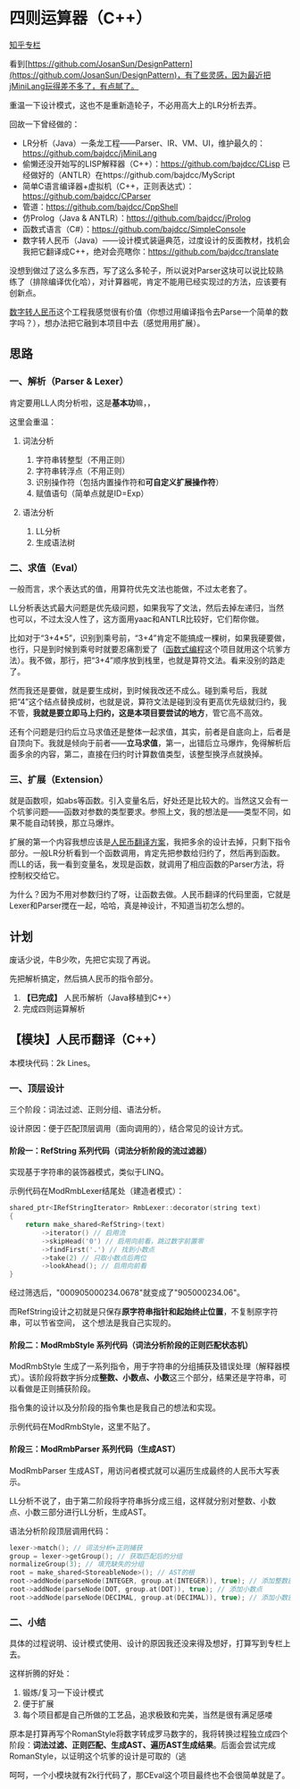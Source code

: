# 四则运算器（C++）

[知乎专栏](https://zhuanlan.zhihu.com/p/29589948)

看到[https://github.com/JosanSun/DesignPattern](https://github.com/JosanSun/DesignPattern)，有了些灵感，因为最近把jMiniLang玩得差不多了，有点腻了。

重温一下设计模式，这也不是重新造轮子，不必用高大上的LR分析去弄。

回故一下曾经做的：

- LR分析（Java）一条龙工程——Parser、IR、VM、UI，维护最久的：https://github.com/bajdcc/jMiniLang
- 偷懒还没开始写的LISP解释器（C++）：https://github.com/bajdcc/CLisp  已经做好的（ANTLR）在https://github.com/bajdcc/MyScript
- 简单C语言编译器+虚拟机（C++，正则表达式）：https://github.com/bajdcc/CParser
- 管道：https://github.com/bajdcc/CppShell
- 仿Prolog（Java & ANTLR）：https://github.com/bajdcc/jProlog
- 函数式语言（C#）：https://github.com/bajdcc/SimpleConsole
- 数字转人民币（Java）——设计模式装逼典范，过度设计的反面教材，找机会我把它翻译成C++，绝对会亮瞎你：https://github.com/bajdcc/translate

没想到做过了这么多东西，写了这么多轮子，所以说对Parser这块可以说比较熟练了（排除编译优化哈），对计算器呢，肯定不能用已经实现过的方法，应该要有创新点。

[数字转人民币](https://github.com/bajdcc/translate)这个工程我感觉很有价值（你想过用编译指令去Parse一个简单的数字吗？），想办法把它融到本项目中去（感觉用用扩展）。

## 思路

### 一、解析（Parser & Lexer）

肯定要用LL人肉分析啦，这是**基本功**嘛，，

这里会重温：

1. 词法分析
   1. 字符串转整型（不用正则）
   2. 字符串转浮点（不用正则）
   3. 识别操作符（包括内置操作符和**可自定义扩展操作符**）
   4. 赋值语句（简单点就是ID=Exp）

2. 语法分析

   1. LL分析
   2. 生成语法树

### 二、求值（Eval）

一般而言，求个表达式的值，用算符优先文法也能做，不过太老套了。

LL分析表达式最大问题是优先级问题，如果我写了文法，然后去掉左递归，当然也可以，不过太没人性了，这方面用yaac和ANTLR比较好，它们帮你做。

比如对于“3+4\*5”，识别到乘号前，“3+4”肯定不能搞成一棵树，如果我硬要做，也行，只是到时候到乘号时就要忍痛割爱了（[函数式编程](https://github.com/bajdcc/SimpleConsole)这个项目就用这个坑爹方法）。我不做，那行，把“3+4”顺序放到栈里，也就是算符文法。看来没别的路走了。

然而我还是要做，就是要生成树，到时候我改还不成么。碰到乘号后，我就把“4”这个结点替换成树，也就是说，算符文法是碰到没有更高优先级就归约，我不管，**我就是要立即马上归约，这是本项目要尝试的地方**，管它高不高效。

还有个问题是归约后立马求值还是整体一起求值，其实，前者是自底向上，后者是自顶向下。我就是倾向于前者——**立马求值**，第一，出错后立马爆炸，免得解析后面多余的内容，第二，直接在归约时计算数值类型，该整型换浮点就换掉。

### 三、扩展（Extension）

就是函数呗，如abs等函数。引入变量名后，好处还是比较大的。当然这又会有一个坑爹问题——函数对参数的类型要求。参照上文，我的想法是——类型不同，如果不能自动转换，那立马爆炸。

扩展的第一个内容我想应该是[人民币翻译方案](https://github.com/bajdcc/translate)，我把多余的设计去掉，只剩下指令部分。一般LR分析看到一个函数调用，肯定先把参数给归约了，然后再到函数。而LL的话，我一看到变量名，发现是函数，就调用了相应函数的Parser方法，将控制权交给它。

为什么？因为不用对参数归约了呀，让函数去做。人民币翻译的代码里面，它就是Lexer和Parser搅在一起，哈哈，真是神设计，不知道当初怎么想的。

## 计划

废话少说，牛B少吹，先把它实现了再说。

先把解析搞定，然后搞人民币的指令部分。

1. **【已完成】** 人民币解析（Java移植到C++）
2. 完成四则运算解析

## 【模块】人民币翻译（C++）

本模块代码：2k Lines。

### 一、顶层设计

三个阶段：词法过滤、正则分组、语法分析。

设计原因：便于匹配顶层调用（面向调用的），结合常见的设计方式。

#### 阶段一：RefString 系列代码（词法分析阶段的流过滤器）

实现基于字符串的装饰器模式，类似于LINQ。

示例代码在ModRmbLexer结尾处（建造者模式）：

```C++
shared_ptr<IRefStringIterator> RmbLexer::decorator(string text)
{
    return make_shared<RefString>(text)
        ->iterator() // 启用流
        ->skipHead('0') // 启用向前看，跳过数字前置零
        ->findFirst('.') // 找到小数点
        ->take(2) // 只取小数点后两位
        ->lookAhead(); // 启用向前看
}
```

经过筛选后，"000905000234.0678"就变成了"905000234.06"。

而RefString设计之初就是只保存**原字符串指针和起始终止位置**，不复制原字符串，可以节省空间， 这个想法是我自己实现的。

#### 阶段二：ModRmbStyle 系列代码（词法分析阶段的正则匹配状态机）

ModRmbStyle 生成了一系列指令，用于字符串的分组捕获及错误处理（解释器模式）。该阶段将数字拆分成**整数、小数点、小数**这三个部分，结果还是字符串，可以看做是正则捕获阶段。

指令集的设计以及分阶段的指令集也是我自己的想法和实现。

示例代码在ModRmbStyle，这里不贴了。

#### 阶段三：ModRmbParser 系列代码（生成AST）

ModRmbParser 生成AST，用访问者模式就可以遍历生成最终的人民币大写表示。

LL分析不说了，由于第二阶段将字符串拆分成三组，这样就分别对整数、小数点、小数三部分进行LL分析，生成AST。

语法分析阶段顶层调用代码：

```c++
lexer->match(); // 词法分析+正则捕获
group = lexer->getGroup(); // 获取匹配后的分组
normalizeGroup(3); // 填充缺失的分组
root = make_shared<StoreableNode>(); // AST的根
root->addNode(parseNode(INTEGER, group.at(INTEGER)), true); // 添加整数部分子树
root->addNode(parseNode(DOT, group.at(DOT)), true); // 添加小数点
root->addNode(parseNode(DECIMAL, group.at(DECIMAL)), true); // 添加小数部分子树
```

### 二、小结

具体的过程说明、设计模式使用、设计的原因我还没来得及想好，打算写到专栏上去。

这样折腾的好处：

1. 锻炼/复习一下设计模式
2. 便于扩展
3. 每个项目都是自己所做的工艺品，追求极致和完美，当然是很有满足感喽

原本是打算再写个RomanStyle将数字转成罗马数字的，我将转换过程独立成四个阶段：**词法过滤、正则匹配、生成AST、遍历AST生成结果**。后面会尝试完成RomanStyle，以证明这个坑爹的设计是可取的（逃

呵呵，一个小模块就有2k行代码了，那CEval这个项目最终也不会很简单就是了。